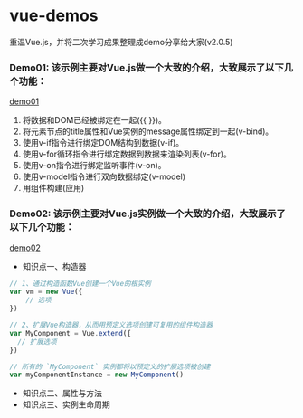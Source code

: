 # vue-demos
重温Vue.js，并将二次学习成果整理成demo分享给大家(v2.0.5)

### Demo01: 该示例主要对Vue.js做一个大致的介绍，大致展示了以下几个功能：

[demo01](https://github.com/sosout/vue-demos/blob/master/demos/demo01.html) 

1. 将数据和DOM已经被绑定在一起({{  }})。
1. 将元素节点的title属性和Vue实例的message属性绑定到一起(v-bind)。
1. 使用v-if指令进行绑定DOM结构到数据(v-if)。
1. 使用v-for循环指令进行绑定数据到数据来渲染列表(v-for)。
1. 使用v-on指令进行绑定监听事件(v-on)。
1. 使用v-model指令进行双向数据绑定(v-model)
1. 用组件构建(应用)

### Demo02: 该示例主要对Vue.js实例做一个大致的介绍，大致展示了以下几个功能：
[demo02](https://github.com/sosout/vue-demos/blob/master/demos/demo02.html) 
* 知识点一、构造器

```js
// 1、通过构造函数Vue创建一个Vue的根实例
var vm = new Vue({
	// 选项
})

// 2、扩展Vue构造器，从而用预定义选项创建可复用的组件构造器
var MyComponent = Vue.extend({
  // 扩展选项
})

// 所有的 `MyComponent` 实例都将以预定义的扩展选项被创建
var myComponentInstance = new MyComponent()

```

* 知识点二、属性与方法
* 知识点三、实例生命周期
